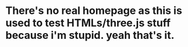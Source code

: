 # There's no real homepage as this is used to test HTMLs/three.js stuff because i'm stupid. yeah that's it.
